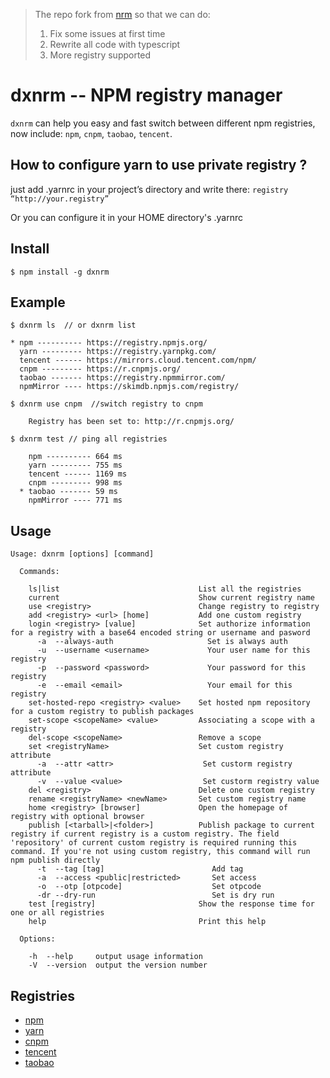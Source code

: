 > The repo fork from [nrm](https://github.com/Pana/nrm) so that we can do:
>
> 1. Fix some issues at first time
> 2. Rewrite all code with typescript
> 3. More registry supported

# dxnrm -- NPM registry manager

`dxnrm` can help you easy and fast switch between different npm registries,
now include: `npm`, `cnpm`, `taobao`, `tencent`.

## How to configure yarn to use private registry ?

just add .yarnrc in your project’s directory and write there:
`registry “http://your.registry”`

Or you can configure it in your HOME directory's .yarnrc

## Install

```
$ npm install -g dxnrm
```

## Example

```
$ dxnrm ls  // or dxnrm list

* npm ---------- https://registry.npmjs.org/
  yarn --------- https://registry.yarnpkg.com/
  tencent ------ https://mirrors.cloud.tencent.com/npm/
  cnpm --------- https://r.cnpmjs.org/
  taobao ------- https://registry.npmmirror.com/
  npmMirror ---- https://skimdb.npmjs.com/registry/

```

```
$ dxnrm use cnpm  //switch registry to cnpm

    Registry has been set to: http://r.cnpmjs.org/

```

```
$ dxnrm test // ping all registries

    npm ---------- 664 ms
    yarn --------- 755 ms
    tencent ------ 1169 ms
    cnpm --------- 998 ms
  * taobao ------- 59 ms
    npmMirror ---- 771 ms

```

## Usage

```
Usage: dxnrm [options] [command]

  Commands:

    ls|list                               List all the registries
    current                               Show current registry name
    use <registry>                        Change registry to registry
    add <registry> <url> [home]           Add one custom registry
    login <registry> [value]              Set authorize information for a registry with a base64 encoded string or username and pasword
      -a  --always-auth                     Set is always auth
      -u  --username <username>             Your user name for this registry
      -p  --password <password>             Your password for this registry
      -e  --email <email>                   Your email for this registry
    set-hosted-repo <registry> <value>    Set hosted npm repository for a custom registry to publish packages
    set-scope <scopeName> <value>         Associating a scope with a registry
    del-scope <scopeName>                 Remove a scope
    set <registryName>                    Set custom registry attribute
      -a  --attr <attr>                    Set custorm registry attribute
      -v  --value <value>                  Set custorm registry value
    del <registry>                        Delete one custom registry
    rename <registryName> <newName>       Set custom registry name
    home <registry> [browser]             Open the homepage of registry with optional browser
    publish [<tarball>|<folder>]          Publish package to current registry if current registry is a custom registry. The field 'repository' of current custom registry is required running this command. If you're not using custom registry, this command will run npm publish directly
      -t  --tag [tag]                        Add tag
      -a  --access <public|restricted>       Set access
      -o  --otp [otpcode]                    Set otpcode
      -dr --dry-run                          Set is dry run
    test [registry]                       Show the response time for one or all registries
    help                                  Print this help

  Options:

    -h  --help     output usage information
    -V  --version  output the version number
```

## Registries

- [npm](https://www.npmjs.org)
- [yarn](https://yarnpkg.com)
- [cnpm](http://cnpmjs.org)
- [tencent](https://mirrors.cloud.tencent.com/npm/)
- [taobao](http://npm.taobao.org/)
